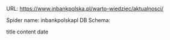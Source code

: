 URL: https://www.inbankpolska.pl/warto-wiedziec/aktualnosci/

Spider name: inbankpolskapl
DB Schema:

title
content
date